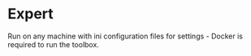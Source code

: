 # Expert
Run on any machine with ini configuration files for settings - Docker is required to run the toolbox.
